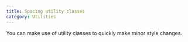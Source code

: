 ```yaml
---
title: Spacing utility classes
category: Utilities
---
```


You can make use of utility classes to quickly make minor style changes.
